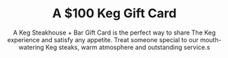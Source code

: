---
title: A $100 Keg Gift Card
subtitle: A Keg Steakhouse + Bar Gift Card is the perfect way to share The Keg experience and satisfy any appetite. Treat someone special to our mouth-watering Keg steaks, warm atmosphere and outstanding service.s
layout: 2017_default
modal-id: 1
thumbnail: keg.png
winner: Tyler R.
---